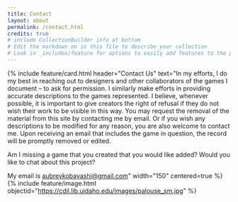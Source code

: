 ```yaml
---
title: Contact
layout: about
permalink: /contact.html
credits: true
# include CollectionBuilder info at bottom
# Edit the markdown on in this file to describe your collection
# Look in _includes/feature for options to easily add features to the page
---
```


{% include feature/card.html header="Contact Us" text="In my efforts, I do my best in reaching out to designers and other collaborators of the games I document – to ask for permission. I similarly make efforts in providing accurate descriptions to the games represented. I believe, whenever possible, it is important to give creators the right of refusal if they do not wish their work to be visible in this way. You may request the removal of the material from this site by contacting me by email. Or if you wish any descriptions to be modified for any reason, you are also welcome to contact me. Upon receiving an email that includes the game in question, the record will be promptly removed or edited.

Am I missing a game that you created that you would like added? Would you like to chat about this project? 

My email is aubreykobayashi@gmail.com" width="150" centered=true %}
{% include feature/image.html objectid="https://cdil.lib.uidaho.edu/images/palouse_sm.jpg" %}








